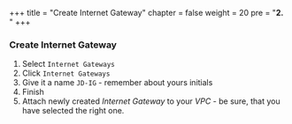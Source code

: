 +++
title = "Create Internet Gateway"
chapter = false
weight = 20
pre = "<b>2. </b>"
+++


### Create Internet Gateway

1. Select `Internet Gateways`
1. Click `Internet Gateways`
1. Give it a name `JD-IG` - remember about yours initials
1. Finish
1. Attach newly created *Internet Gateway* to your *VPC* - be sure, that you have selected the right one.

